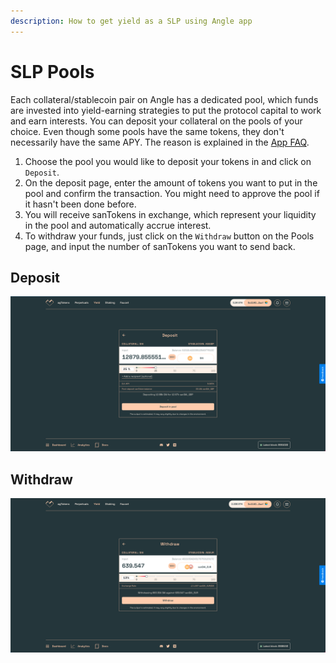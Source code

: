 ```yaml
---
description: How to get yield as a SLP using Angle app
---
```


# SLP Pools

Each collateral/stablecoin pair on Angle has a dedicated pool, which funds are invested into yield-earning strategies to put the protocol capital to work and earn interests. You can deposit your collateral on the pools of your choice. Even though some pools have the same tokens, they don't necessarily have the same APY. The reason is explained in the [App FAQ](app-faq.md).

1. Choose the pool you would like to deposit your tokens in and click on `Deposit`.
2. On the deposit page, enter the amount of tokens you want to put in the pool and confirm the transaction. You might need to approve the pool if it hasn't been done before.
3. You will receive sanTokens in exchange, which represent your liquidity in the pool and automatically accrue interest.
4. To withdraw your funds, just click on the `Withdraw` button on the Pools page, and input the number of sanTokens you want to send back.

## Deposit

![Deposit SLP](../.gitbook/assets/deposit-for-slp.png)

## Withdraw

![Withdraw SLP](../.gitbook/assets/withdraw-sanDAI_EUR.png)
